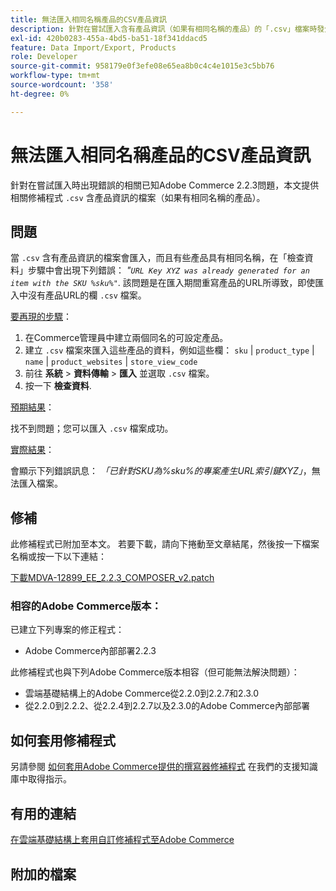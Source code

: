 ```yaml
---
title: 無法匯入相同名稱產品的CSV產品資訊
description: 針對在嘗試匯入含有產品資訊（如果有相同名稱的產品）的「.csv」檔案時發生錯誤的相關已知Adobe Commerce 2.2.3問題，本文提供修補程式。
exl-id: 420b0283-455a-4bd5-ba51-18f341ddacd5
feature: Data Import/Export, Products
role: Developer
source-git-commit: 958179e0f3efe08e65ea8b0c4c4e1015e3c5bb76
workflow-type: tm+mt
source-wordcount: '358'
ht-degree: 0%

---
```


# 無法匯入相同名稱產品的CSV產品資訊

針對在嘗試匯入時出現錯誤的相關已知Adobe Commerce 2.2.3問題，本文提供相關修補程式 `.csv` 含產品資訊的檔案（如果有相同名稱的產品）。

## 問題

當 `.csv` 含有產品資訊的檔案會匯入，而且有些產品具有相同名稱，在「檢查資料」步驟中會出現下列錯誤： *&quot;`URL Key XYZ was already generated for an item with the SKU %sku%"`*. 該問題是在匯入期間重寫產品的URL所導致，即使匯入中沒有產品URL的欄 `.csv` 檔案。

<u>要再現的步驟</u>：

1. 在Commerce管理員中建立兩個同名的可設定產品。
1. 建立 `.csv` 檔案來匯入這些產品的資料，例如這些欄： `sku` | `product_type` | `name` | `product_websites` | `store_view_code`
1. 前往 **系統** > **資料傳輸** > **匯入** 並選取 `.csv` 檔案。
1. 按一下 **檢查資料**.

<u>預期結果</u>：

找不到問題；您可以匯入 `.csv` 檔案成功。

<u>實際結果</u>：

會顯示下列錯誤訊息： *「已針對SKU為%sku%的專案產生URL索引鍵XYZ」*，無法匯入檔案。

## 修補

此修補程式已附加至本文。 若要下載，請向下捲動至文章結尾，然後按一下檔案名稱或按一下以下連結：

[下載MDVA-12899\_EE\_2.2.3\_COMPOSER\_v2.patch](assets/MDVA-12899_EE_2.2.3_COMPOSER_v2.patch.zip)

### 相容的Adobe Commerce版本：

已建立下列專案的修正程式：

* Adobe Commerce內部部署2.2.3

此修補程式也與下列Adobe Commerce版本相容（但可能無法解決問題）：

* 雲端基礎結構上的Adobe Commerce從2.2.0到2.2.7和2.3.0
* 從2.2.0到2.2.2、從2.2.4到2.2.7以及2.3.0的Adobe Commerce內部部署

## 如何套用修補程式

另請參閱 [如何套用Adobe Commerce提供的撰寫器修補程式](/help/how-to/general/how-to-apply-a-composer-patch-provided-by-magento.md) 在我們的支援知識庫中取得指示。

## 有用的連結

[在雲端基礎結構上套用自訂修補程式至Adobe Commerce](https://devdocs.magento.com/guides/v2.3/cloud/project/project-patch.html)

## 附加的檔案
